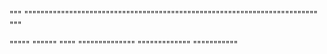 """
""""""""""""""""""""""""""""""""""""""""""""""""""""""""""""""""""""""""
"""


"""""
""""""
""""
""""""""""""""
"""""""""""""
"""""""""""

